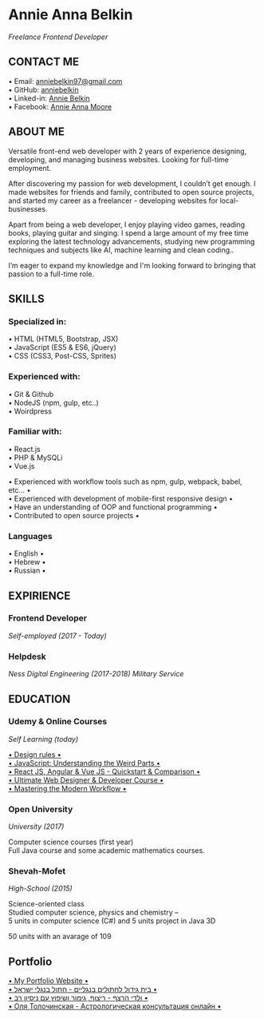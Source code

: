 <h1>Annie Anna Belkin</h1>
<em>Freelance Frontend Developer</em>

<h2>CONTACT ME</h2>
<p>
  • Email: 
  <a href="mailto:anniebelkin97@gmail.com" target="_blank">anniebelkin97@gmail.com</a><br>
  • GitHub:
  <a href="https://github.com/anniebelkin" target="_blank">anniebelkin</a><br>
  • Linked-in:
  <a href="https://www.linkedin.com/in/anniebelkin/" target="_blank">Annie Belkin</a><br>
  • Facebook:
  <a href="https://www.facebook.com/AnnieBelkin97" target="_blank">Annie Anna Moore</a><br>
  
<h2>ABOUT ME</h2>
<p>Versatile front-end web developer with 2 years of experience designing, developing, and managing business websites. Looking      for full-time employment.</p>
<p>After discovering my passion for web development, I couldn’t get enough. I made websites for friends and family, contributed to open source projects, and started my career as a freelancer - developing websites for local-businesses.</p>
<p>Apart from being a web developer, I enjoy playing video games, reading books, playing guitar and singing. I spend a large amount of my free time exploring the latest technology advancements, studying new programming techniques and subjects like AI, machine learning and clean coding..</p>
<p>I’m eager to expand my knowledge and I'm looking forward to bringing that passion to a full-time role.</p>

<h2>SKILLS</h2>
<h3>Specialized in:</h3>
<p>
  • HTML (HTML5, Bootstrap, JSX)<br>
  • JavaScript (ES5 & ES6, jQuery)<br>
  • CSS (CSS3, Post-CSS, Sprites)<br>
</p>
<h3>Experienced with:</h3>
<p>
  • Git & Github <br>
  • NodeJS (npm, gulp, etc..) <br>
  • Woirdpress <br>
</p>
<h3>Familiar with:</h3>
<p>
  • React.js <br>
  • PHP & MySQLi <br>
  • Vue.js <br>
</p>
<p>
  • Experienced with workflow tools such as npm, gulp, webpack, babel, etc... •<br>
  • Experienced with development of mobile-first responsive design •<br>
  • Have an understanding of OOP and functional programming •<br>
  • Contributed to open source projects •
</p>
<h3>Languages</h3>
<p>
  • English •<br>
  • Hebrew •<br>
  • Russian •<br>
</p>

<h2>EXPIRIENCE</h2>
<h3>Frontend Developer</h3>
<em>Self-employed (2017 - Today)</em><br>
<h3>Helpdesk</h3>
<em>Ness Digital Engineering (2017-2018)</em>
<em>Military Service</em><br>

<h2>EDUCATION</h2>
<h3>Udemy & Online Courses</h3>
<em>Self Learning (today)</em>
<p>
  <a href="https://www.udemy.com/design-rules/" target="_blank"> • Design rules • </a><br>
  <a href="https://www.udemy.com/understand-javascript/" target="_blank"> • JavaScript: Understanding the Weird Parts • </a><br>
  <a href="https://www.udemy.com/angular-reactjs-vuejs-quickstart-comparison/" target="_blank"> • React JS, Angular & Vue JS - Quickstart & Comparison • </a><br>
  <a href="https://www.udemy.com/web-developer-course/" target="_blank"> • Ultimate Web Designer & Developer Course • </a><br>
  <a href="https://www.udemy.com/git-a-web-developer-job-mastering-the-modern-workflow//" target="_blank"> • Mastering the Modern Workflow • </a><br>
</p>
<h3>Open University</h3>
<em>University (2017)</em>
<p> 
  Computer science courses (first year) <br>
  Full Java course and some academic mathematics courses.
</p>
<h3>Shevah-Mofet</h3>
<em>High-School (2015)</em>
<p>
  Science-oriented class <br>
  Studied computer science, physics and chemistry – <br>
  5 units in computer science (C#) and 5 units project in Java 3D
  </p>
<p>50 units with an avarage of 109</p>

<h2>Portfolio</h2>
<p>
  <a href="https://amplace.co.il/" target="_blank"> • My Portfolio Website • </a><br>
  <a href="https://www.bengalcatisrael.amplace.co.il/" target="_blank"> • בית גידול לחתולים בנגליים - חתול בנגלי ישראל • </a><br>
  <a href="https://vladihandyman.amplace.co.il/" target="_blank"> • ולדי הרצף - ריצוף, גימור ושיפוץ עם ניסיון רב • </a><br>
  <a href="https://oliyastrology.amplace.co.il/" target="_blank"> • Оля Толочинская - Астрологическая консультация онлайн • </a><br>
</p>
